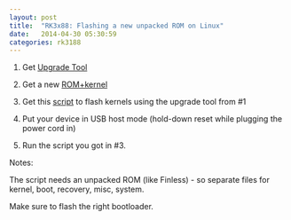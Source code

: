 ```yaml
---
layout: post
title:  "RK3x88: Flashing a new unpacked ROM on Linux"
date:   2014-04-30 05:30:59
categories: rk3188
---
```


1. Get [Upgrade Tool][upgradetool]

2. Get a new [ROM+kernel][rom]

3. Get this [script][script] to flash kernels using the upgrade tool from #1

4. Put your device in USB host mode (hold-down reset while plugging the power cord in)

5. Run the script you got in #3.

Notes:

The script needs an unpacked ROM (like Finless) - so separate files for kernel, boot, recovery, misc, system. 

Make sure to flash the right bootloader.

[upgradetool]: http://dl.radxa.com/rock/tools/linux/Linux_Upgrade_Tool_v1.16.zip
[rom]:         http://www.freaktab.com/showthread.php?9389-NEW-Finless-ROM-2-0-KitKat-4-4-2-for-AP6210-wifi-BETA
[script]:      http://www.freaktab.com/showthread.php?10060-Rockchip-Linux-Upgrade-Tool&p=137784&viewfull=1#post137784
